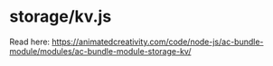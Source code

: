 # storage/kv.js

Read here: <https://animatedcreativity.com/code/node-js/ac-bundle-module/modules/ac-bundle-module-storage-kv/>
